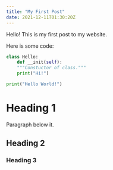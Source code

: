 ```yaml
---
title: "My First Post"
date: 2021-12-11T01:30:20Z
---
```


Hello! This is my first post to my website.

Here is some code:

```py
class Hello:
    def __init(self):
	"""Constuctor of class."""
	print("Hi!")

print("Hello World!")
```

# Heading 1
Paragraph below it.

## Heading 2

### Heading 3

